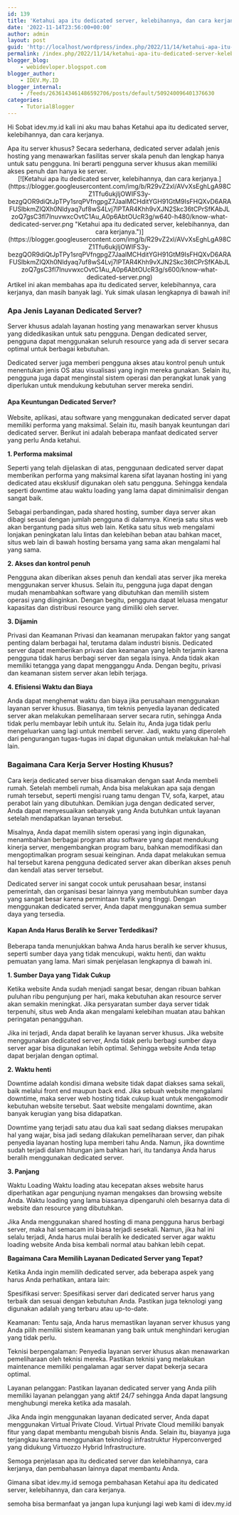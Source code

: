 ```yaml
---
id: 139
title: 'Ketahui apa itu dedicated server, kelebihannya, dan cara kerjanya.'
date: '2022-11-14T23:56:00+00:00'
author: admin
layout: post
guid: 'http://localhost/wordpress/index.php/2022/11/14/ketahui-apa-itu-dedicated-server-kelebihannya-dan-cara-kerjanya/'
permalink: /index.php/2022/11/14/ketahui-apa-itu-dedicated-server-kelebihannya-dan-cara-kerjanya/
blogger_blog:
    - webidevloper.blogspot.com
blogger_author:
    - IDEV.My.ID
blogger_internal:
    - /feeds/2636143461486592706/posts/default/509240096401376630
categories:
    - TutorialBlogger
---
```


Hi Sobat idev.my.id kali ini aku mau bahas Ketahui apa itu dedicated server, kelebihannya, dan cara kerjanya.

<div>Apa itu server khusus? Secara sederhana, dedicated server adalah jenis hosting yang menawarkan fasilitas server skala penuh dan lengkap hanya untuk satu pengguna. Ini berarti pengguna server khusus akan memiliki akses penuh dan hanya ke server.

<div style="clear: both; text-align: center;">[![Ketahui apa itu dedicated server, kelebihannya, dan cara kerjanya.](https://blogger.googleusercontent.com/img/b/R29vZ2xl/AVvXsEghLgA98CZ1Tfu6ukjIjOWIFS3y-bezgQOR9diQtJpTPy1srqPVfngpgZ7JaalMCHditYGH91GtM9IsFHQXvD6ARAFUSlbkmZlQXh0Nldyaq7uf8wS4Lvj7lPTAR4Khh9vXJN2Skc36tCPrSfKAbJLzoQ7gsC3fl7InuvwxcOvtC1Au_A0p6AbtOUcR3g/w640-h480/know-what-dedicated-server.png "Ketahui apa itu dedicated server, kelebihannya, dan cara kerjanya.")](https://blogger.googleusercontent.com/img/b/R29vZ2xl/AVvXsEghLgA98CZ1Tfu6ukjIjOWIFS3y-bezgQOR9diQtJpTPy1srqPVfngpgZ7JaalMCHditYGH91GtM9IsFHQXvD6ARAFUSlbkmZlQXh0Nldyaq7uf8wS4Lvj7lPTAR4Khh9vXJN2Skc36tCPrSfKAbJLzoQ7gsC3fl7InuvwxcOvtC1Au_A0p6AbtOUcR3g/s600/know-what-dedicated-server.png)</div>Artikel ini akan membahas apa itu dedicated server, kelebihannya, cara kerjanya, dan masih banyak lagi. Yuk simak ulasan lengkapnya di bawah ini!

### **Apa Jenis Layanan Dedicated Server?**

Server khusus adalah layanan hosting yang menawarkan server khusus yang didedikasikan untuk satu pengguna. Dengan dedicated server, pengguna dapat menggunakan seluruh resource yang ada di server secara optimal untuk berbagai kebutuhan.

Dedicated server juga memberi pengguna akses atau kontrol penuh untuk menentukan jenis OS atau visualisasi yang ingin mereka gunakan. Selain itu, pengguna juga dapat menginstal sistem operasi dan perangkat lunak yang diperlukan untuk mendukung kebutuhan server mereka sendiri.

#### **Apa Keuntungan Dedicated Server?**

Website, aplikasi, atau software yang menggunakan dedicated server dapat memiliki performa yang maksimal. Selain itu, masih banyak keuntungan dari dedicated server. Berikut ini adalah beberapa manfaat dedicated server yang perlu Anda ketahui.

**1. Performa maksimal**

Seperti yang telah dijelaskan di atas, penggunaan dedicated server dapat memberikan performa yang maksimal karena sifat layanan hosting ini yang dedicated atau eksklusif digunakan oleh satu pengguna. Sehingga kendala seperti downtime atau waktu loading yang lama dapat diminimalisir dengan sangat baik.

Sebagai perbandingan, pada shared hosting, sumber daya server akan dibagi sesuai dengan jumlah pengguna di dalamnya. Kinerja satu situs web akan bergantung pada situs web lain. Ketika satu situs web mengalami lonjakan peningkatan lalu lintas dan kelebihan beban atau bahkan macet, situs web lain di bawah hosting bersama yang sama akan mengalami hal yang sama.

**2. Akses dan kontrol penuh**

Pengguna akan diberikan akses penuh dan kendali atas server jika mereka menggunakan server khusus. Selain itu, pengguna juga dapat dengan mudah menambahkan software yang dibutuhkan dan memilih sistem operasi yang diinginkan. Dengan begitu, pengguna dapat leluasa mengatur kapasitas dan distribusi resource yang dimiliki oleh server.

**3. Dijamin**

Privasi dan Keamanan Privasi dan keamanan merupakan faktor yang sangat penting dalam berbagai hal, terutama dalam industri bisnis. Dedicated server dapat memberikan privasi dan keamanan yang lebih terjamin karena pengguna tidak harus berbagi server dan segala isinya. Anda tidak akan memiliki tetangga yang dapat mengganggu Anda. Dengan begitu, privasi dan keamanan sistem server akan lebih terjaga.

**4. Efisiensi Waktu dan Biaya**

Anda dapat menghemat waktu dan biaya jika perusahaan menggunakan layanan server khusus. Biasanya, tim teknis penyedia layanan dedicated server akan melakukan pemeliharaan server secara rutin, sehingga Anda tidak perlu membayar lebih untuk itu. Selain itu, Anda juga tidak perlu mengeluarkan uang lagi untuk membeli server. Jadi, waktu yang diperoleh dari pengurangan tugas-tugas ini dapat digunakan untuk melakukan hal-hal lain.

### **Bagaimana Cara Kerja Server Hosting Khusus?**

Cara kerja dedicated server bisa disamakan dengan saat Anda membeli rumah. Setelah membeli rumah, Anda bisa melakukan apa saja dengan rumah tersebut, seperti mengisi ruang tamu dengan TV, sofa, karpet, atau perabot lain yang dibutuhkan. Demikian juga dengan dedicated server, Anda dapat menyesuaikan sebanyak yang Anda butuhkan untuk layanan setelah mendapatkan layanan tersebut.

Misalnya, Anda dapat memilih sistem operasi yang ingin digunakan, menambahkan berbagai program atau software yang dapat mendukung kinerja server, mengembangkan program baru, bahkan memodifikasi dan mengoptimalkan program sesuai keinginan. Anda dapat melakukan semua hal tersebut karena pengguna dedicated server akan diberikan akses penuh dan kendali atas server tersebut.

Dedicated server ini sangat cocok untuk perusahaan besar, instansi pemerintah, dan organisasi besar lainnya yang membutuhkan sumber daya yang sangat besar karena permintaan trafik yang tinggi. Dengan menggunakan dedicated server, Anda dapat menggunakan semua sumber daya yang tersedia.

#### **Kapan Anda Harus Beralih ke Server Terdedikasi?**

Beberapa tanda menunjukkan bahwa Anda harus beralih ke server khusus, seperti sumber daya yang tidak mencukupi, waktu henti, dan waktu pemuatan yang lama. Mari simak penjelasan lengkapnya di bawah ini.

**1. Sumber Daya yang Tidak Cukup**

Ketika website Anda sudah menjadi sangat besar, dengan ribuan bahkan puluhan ribu pengunjung per hari, maka kebutuhan akan resource server akan semakin meningkat. Jika persyaratan sumber daya server tidak terpenuhi, situs web Anda akan mengalami kelebihan muatan atau bahkan peringatan penangguhan.

Jika ini terjadi, Anda dapat beralih ke layanan server khusus. Jika website menggunakan dedicated server, Anda tidak perlu berbagi sumber daya server agar bisa digunakan lebih optimal. Sehingga website Anda tetap dapat berjalan dengan optimal.

**2. Waktu henti**

Downtime adalah kondisi dimana website tidak dapat diakses sama sekali, baik melalui front end maupun back end. Jika sebuah website mengalami downtime, maka server web hosting tidak cukup kuat untuk mengakomodir kebutuhan website tersebut. Saat website mengalami downtime, akan banyak kerugian yang bisa didapatkan.

Downtime yang terjadi satu atau dua kali saat sedang diakses merupakan hal yang wajar, bisa jadi sedang dilakukan pemeliharaan server, dan pihak penyedia layanan hosting lupa memberi tahu Anda. Namun, jika downtime sudah terjadi dalam hitungan jam bahkan hari, itu tandanya Anda harus beralih menggunakan dedicated server.

**3. Panjang**

Waktu Loading Waktu loading atau kecepatan akses website harus diperhatikan agar pengunjung nyaman mengakses dan browsing website Anda. Waktu loading yang lama biasanya dipengaruhi oleh besarnya data di website dan resource yang dibutuhkan.

Jika Anda menggunakan shared hosting di mana pengguna harus berbagi server, maka hal semacam ini biasa terjadi sesekali. Namun, jika hal ini selalu terjadi, Anda harus mulai beralih ke dedicated server agar waktu loading website Anda bisa kembali normal atau bahkan lebih cepat.

**Bagaimana Cara Memilih Layanan Dedicated Server yang Tepat?**

Ketika Anda ingin memilih dedicated server, ada beberapa aspek yang harus Anda perhatikan, antara lain:

Spesifikasi server: Spesifikasi server dari dedicated server harus yang terbaik dan sesuai dengan kebutuhan Anda. Pastikan juga teknologi yang digunakan adalah yang terbaru atau up-to-date.

Keamanan: Tentu saja, Anda harus memastikan layanan server khusus yang Anda pilih memiliki sistem keamanan yang baik untuk menghindari kerugian yang tidak perlu.

Teknisi berpengalaman: Penyedia layanan server khusus akan menawarkan pemeliharaan oleh teknisi mereka. Pastikan teknisi yang melakukan maintenance memiliki pengalaman agar server dapat bekerja secara optimal.

Layanan pelanggan: Pastikan layanan dedicated server yang Anda pilih memiliki layanan pelanggan yang aktif 24/7 sehingga Anda dapat langsung menghubungi mereka ketika ada masalah.

Jika Anda ingin menggunakan layanan dedicated server, Anda dapat menggunakan Virtual Private Cloud. Virtual Private Cloud memiliki banyak fitur yang dapat membantu mengubah bisnis Anda. Selain itu, biayanya juga terjangkau karena menggunakan teknologi infrastruktur Hyperconverged yang didukung Virtuozzo Hybrid Infrastructure.

Semoga penjelasan apa itu dedicated server dan kelebihannya, cara kerjanya, dan pembahasan lainnya dapat membantu Anda.

</div>Gimana sibat idev.my.id semoga pembahasan Ketahui apa itu dedicated server, kelebihannya, dan cara kerjanya.

semoha bisa bermanfaat ya jangan lupa kunjungi lagi web kami di idev.my.id